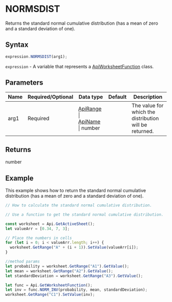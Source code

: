 # NORMSDIST

Returns the standard normal cumulative distribution (has a mean of zero and a standard deviation of one).

## Syntax

```javascript
expression.NORMSDIST(arg1);
```

`expression` - A variable that represents a [ApiWorksheetFunction](../ApiWorksheetFunction.md) class.

## Parameters

| **Name** | **Required/Optional** | **Data type** | **Default** | **Description** |
| ------------- | ------------- | ------------- | ------------- | ------------- |
| arg1 | Required | [ApiRange](../../ApiRange/ApiRange.md) \| [ApiName](../../ApiName/ApiName.md) \| number |  | The value for which the distribution will be returned. |

## Returns

number

## Example

This example shows how to return the standard normal cumulative distribution (has a mean of zero and a standard deviation of one).

```javascript editor-xlsx
// How to calculate the standard normal cumulative distribution.

// Use a function to get the standard normal cumulative distribution.

const worksheet = Api.GetActiveSheet();
let valueArr = [0.34, 7, 3];

// Place the numbers in cells
for (let i = 0; i < valueArr.length; i++) {
  worksheet.GetRange("A" + (i + 1)).SetValue(valueArr[i]);
}

//method params
let probability = worksheet.GetRange("A1").GetValue();
let mean = worksheet.GetRange("A2").GetValue();
let standardDeviation = worksheet.GetRange("A3").GetValue();

let func = Api.GetWorksheetFunction();
let inv = func.NORM_INV(probability, mean, standardDeviation);
worksheet.GetRange("C1").SetValue(inv);
```
